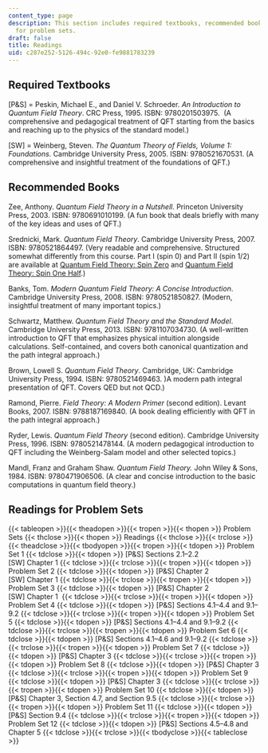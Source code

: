 ```yaml
---
content_type: page
description: This section includes required textbooks, recommended books, and readings
  for problem sets.
draft: false
title: Readings
uid: c287e252-5126-494c-92e0-fe9881783239
---
```

## Required Textbooks

\[P&S\] = Peskin, Michael E., and Daniel V. Schroeder. *An Introduction to Quantum Field Theory*. CRC Press, 1995. ISBN: 9780201503975.  (A comprehensive and pedagogical treatment of QFT starting from the basics and reaching up to the physics of the standard model.)

\[SW\] = Weinberg, Steven. *The Quantum Theory of Fields, Volume 1: Foundations.* Cambridge University Press, 2005. ISBN: 9780521670531. (A comprehensive and insightful treatment of the foundations of QFT.)

## Recommended Books

Zee, Anthony. *Quantum Field Theory in a Nutshell*. Princeton University Press, 2003. ISBN: 9780691010199. (A fun book that deals briefly with many of the key ideas and uses of QFT.)

Srednicki, Mark. *Quantum Field Theory*. Cambridge University Press, 2007.  ISBN: 9780521864497. (Very readable and comprehensive. Structured somewhat differently from this course. Part I (spin 0) and Part II (spin 1/2) are available at [Quantum Field Theory: Spin Zero](https://arxiv.org/abs/hep-th/0409035) and [Quantum Field Theory: Spin One Half](https://arxiv.org/abs/hep-th/0409036).)

Banks, Tom. *Modern Quantum Field Theory: A Concise Introduction*. Cambridge University Press, 2008. ISBN: 9780521850827. (Modern, insightful treatment of many important topics.)

Schwartz, Matthew. *Quantum Field Theory and the Standard Model*. Cambridge University Press, 2013. ISBN: 9781107034730. (A well-written introduction to QFT that emphasizes physical intuition alongside calculations. Self-contained, and covers both canonical quantization and the path integral approach.)

Brown, Lowell S. *Quantum Field Theory*. Cambridge, UK: Cambridge University Press, 1994. ISBN: 9780521469463. )A modern path integral presentation of QFT. Covers QED but not QCD.)

Ramond, Pierre. *Field Theory: A Modern Primer* (second edition). Levant Books, 2007. ISBN: 9788187169840. (A book dealing efficiently with QFT in the path integral approach.)

Ryder, Lewis. *Quantum Field Theory* (second edition). Cambridge University Press, 1996. ISBN: 9780521478144. (A modern pedagogical introduction to QFT including the Weinberg-Salam model and other selected topics.)

Mandl, Franz and Graham Shaw. *Quantum Field Theory.* John Wiley & Sons, 1984. ISBN: 9780471906506. (A clear and concise introduction to the basic computations in quantum field theory.)

## Readings for Problem Sets

{{< tableopen >}}{{< theadopen >}}{{< tropen >}}{{< thopen >}}
Problem Sets
{{< thclose >}}{{< thopen >}}
Readings
{{< thclose >}}{{< trclose >}}{{< theadclose >}}{{< tbodyopen >}}{{< tropen >}}{{< tdopen >}}
Problem Set 1
{{< tdclose >}}{{< tdopen >}}
\[P&S\] Sections 2.1–2.2      
\[SW\] Chapter 1
{{< tdclose >}}{{< trclose >}}{{< tropen >}}{{< tdopen >}}
Problem Set 2
{{< tdclose >}}{{< tdopen >}}
\[P&S\] Chapter 2      
\[SW\] Chapter 1
{{< tdclose >}}{{< trclose >}}{{< tropen >}}{{< tdopen >}}
Problem Set 3
{{< tdclose >}}{{< tdopen >}}
\[P&S\] Chapter 2      
\[SW\] Chapter 1 
{{< tdclose >}}{{< trclose >}}{{< tropen >}}{{< tdopen >}}
Problem Set 4
{{< tdclose >}}{{< tdopen >}}
\[P&S\] Sections 4.1–4.4 and 9.1–9.2
{{< tdclose >}}{{< trclose >}}{{< tropen >}}{{< tdopen >}}
Problem Set 5
{{< tdclose >}}{{< tdopen >}}
\[P&S\] Sections 4.1–4.4 and 9.1–9.2
{{< tdclose >}}{{< trclose >}}{{< tropen >}}{{< tdopen >}}
Problem Set 6
{{< tdclose >}}{{< tdopen >}}
\[P&S\] Sections 4.1–4.6 and 9.1–9.2
{{< tdclose >}}{{< trclose >}}{{< tropen >}}{{< tdopen >}}
Problem Set 7
{{< tdclose >}}{{< tdopen >}}
\[P&S\] Chapter 3
{{< tdclose >}}{{< trclose >}}{{< tropen >}}{{< tdopen >}}
Problem Set 8
{{< tdclose >}}{{< tdopen >}}
\[P&S\] Chapter 3
{{< tdclose >}}{{< trclose >}}{{< tropen >}}{{< tdopen >}}
Problem Set 9
{{< tdclose >}}{{< tdopen >}}
\[P&S\] Chapter 3
{{< tdclose >}}{{< trclose >}}{{< tropen >}}{{< tdopen >}}
Problem Set 10
{{< tdclose >}}{{< tdopen >}}
\[P&S\] Chapter 3, Section 4.7, and Section 9.5
{{< tdclose >}}{{< trclose >}}{{< tropen >}}{{< tdopen >}}
Problem Set 11
{{< tdclose >}}{{< tdopen >}}
\[P&S\] Section 9.4
{{< tdclose >}}{{< trclose >}}{{< tropen >}}{{< tdopen >}}
Problem Set 12
{{< tdclose >}}{{< tdopen >}}
\[P&S\] Sections 4.5–4.8 and Chapter 5
{{< tdclose >}}{{< trclose >}}{{< tbodyclose >}}{{< tableclose >}}